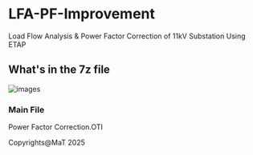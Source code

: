 # LFA-PF-Improvement
Load Flow Analysis &amp; Power Factor Correction of 11kV Substation Using ETAP

## What's in the 7z file

 ![images](https://github.com/user-attachments/assets/2cf502c8-3991-4831-bdb6-c4749ebaf8d2)

 ### Main File

 Power Factor Correction.OTI

 Copyrights@MaT 2025
